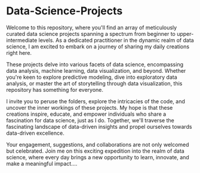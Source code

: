 # Data-Science-Projects

Welcome to this repository, where you'll find an array of meticulously curated data science projects spanning a spectrum from beginner to upper-intermediate levels. As a dedicated practitioner in the dynamic realm of data science, I am excited to embark on a journey of sharing my daily creations right here.

These projects delve into various facets of data science, encompassing data analysis, machine learning, data visualization, and beyond. Whether you're keen to explore predictive modeling, dive into exploratory data analysis, or master the art of storytelling through data visualization, this repository has something for everyone.

I invite you to peruse the folders, explore the intricacies of the code, and uncover the inner workings of these projects. My hope is that these creations inspire, educate, and empower individuals who share a fascination for data science, just as I do. Together, we'll traverse the fascinating landscape of data-driven insights and propel ourselves towards data-driven excellence.

Your engagement, suggestions, and collaborations are not only welcomed but celebrated. Join me on this exciting expedition into the realm of data science, where every day brings a new opportunity to learn, innovate, and make a meaningful impact....
